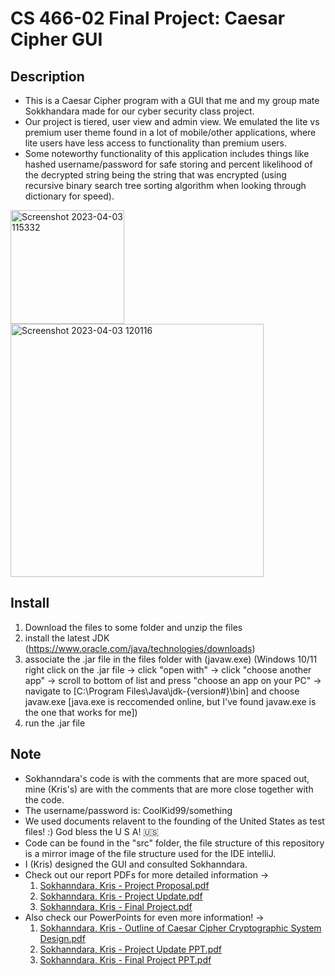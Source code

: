 # CS 466-02 Final Project: Caesar Cipher GUI
## Description
- This is a Caesar Cipher program with a GUI that me and my group mate Sokkhandara made for our cyber security class project.
- Our project is tiered, user view and admin view. We emulated the lite vs premium user theme found in a lot of mobile/other applications, where lite users have less access to functionality than premium users.
- Some noteworthy functionality of this application includes things like hashed username/password for safe storing and percent likelihood of the decrypted string being the string that was encrypted (using recursive binary search tree sorting algorithm when looking through dictionary for speed).

<img width="182" alt="Screenshot 2023-04-03 115332" src="https://user-images.githubusercontent.com/44722635/229576376-8adf4931-b553-4b20-b65f-d97b0cdac18a.png">
<img width="405" alt="Screenshot 2023-04-03 120116" src="https://user-images.githubusercontent.com/44722635/229578036-5b8cddb0-3602-40bd-9b50-e343c934cc98.png">

## Install
1. Download the files to some folder and unzip the files
2. install the latest JDK (https://www.oracle.com/java/technologies/downloads)
3. associate the .jar file in the files folder with (javaw.exe) (Windows 10/11 right click on the .jar file -> click "open with" -> click "choose another app" -> scroll to bottom of list and press "choose an app on your PC" -> navigate to [C:\Program Files\Java\jdk-{version#}\bin] and choose javaw.exe [java.exe is reccomended online, but I've found javaw.exe is the one that works for me])
4. run the .jar file

## Note
- Sokhanndara's code is with the comments that are more spaced out, mine (Kris's) are with the comments that are more close together with the code.
- The username/password is: CoolKid99/something
- We used documents relavent to the founding of the United States as test files! :) God bless the U S A! 🇺🇸
- Code can be found in the "src" folder, the file structure of this repository is a mirror image of the file structure used for the IDE intelliJ. 
- I (Kris) designed the GUI and consulted Sokhanndara.
- Check out our report PDFs for more detailed information -> 
  1. [Sokhanndara, Kris - Project Proposal.pdf](https://github.com/krish7201/CS-466-02-Final-Project-Caesar-Cipher-GUI/files/11131998/Sokhanndara.Kris.-.Project.Proposal.pdf)
  2. [Sokhanndara, Kris - Project Update.pdf](https://github.com/krish7201/CS-466-02-Final-Project-Caesar-Cipher-GUI/files/11132000/Sokhanndara.Kris.-.Project.Update.pdf)
  3. [Sokhanndara, Kris - Final Project.pdf](https://github.com/krish7201/CS-466-02-Final-Project-Caesar-Cipher-GUI/files/11132001/Sokhanndara.Kris.-.Final.Project.pdf)
- Also check our PowerPoints for even more information! ->
  1. [Sokhanndara, Kris - Outline of Caesar Cipher Cryptographic System Design.pdf](https://github.com/krish7201/CS-466-02-Final-Project-Caesar-Cipher-GUI/files/11132242/Sokhanndara.Kris.-.Outline.of.Caesar.Cipher.Cryptographic.System.Design.pdf)
  2. [Sokhanndara, Kris - Project Update PPT.pdf](https://github.com/krish7201/CS-466-02-Final-Project-Caesar-Cipher-GUI/files/11132234/Sokhanndara.Kris.-.Project.Update.PPT.pdf)
  3. [Sokhanndara, Kris - Final Project PPT.pdf](https://github.com/krish7201/CS-466-02-Final-Project-Caesar-Cipher-GUI/files/11132250/Sokhanndara.Kris.-.Final.Project.PPT.pdf)
